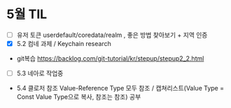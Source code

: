 # 5월 TIL
- [ ] 유저 토큰 userdefault/coredata/realm , 좋은 방법 찾아보기 + 지역 인증
- [x] 5.2 컴네 과제 / Keychain research
- git복습 https://backlog.com/git-tutorial/kr/stepup/stepup2_2.html
- [ ] 5.3 네아로 작업중
- 5.4 클로저 참조 Value-Reference Type 모두 참조 / 캡쳐리스트(Value Type = Const Value Type으로 복사, 참조는 참조) 공부
